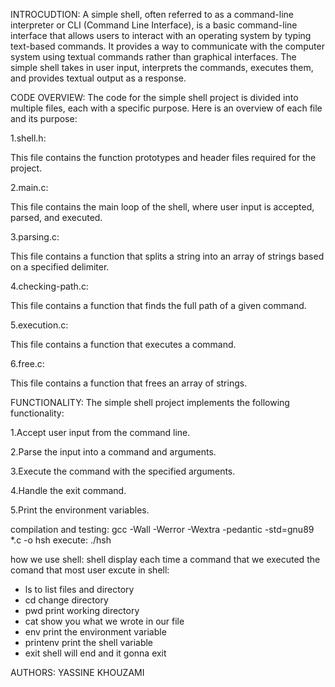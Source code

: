 INTROCUDTION:
A simple shell, often referred to as a command-line interpreter or CLI (Command Line Interface), is a basic command-line interface that allows users to interact with an operating system by typing text-based commands. It provides a way to communicate with the computer system using textual commands rather than graphical interfaces. The simple shell takes in user input, interprets the commands, executes them, and provides textual output as a response.

CODE OVERVIEW:
The code for the simple shell project is divided into multiple files, each with a specific purpose. Here is an overview of each file and its purpose:

1.shell.h:

This file contains the function prototypes and header files required for the project.

2.main.c:

This file contains the main loop of the shell, where user input is accepted, parsed, and executed.

3.parsing.c:

This file contains a function that splits a string into an array of strings based on a specified delimiter.

4.checking-path.c:

This file contains a function that finds the full path of a given command.

5.execution.c:

This file contains a function that executes a command.

6.free.c:

This file contains a function that frees an array of strings.

FUNCTIONALITY:
The simple shell project implements the following functionality:

1.Accept user input from the command line.

2.Parse the input into a command and arguments.

3.Execute the command with the specified arguments.

4.Handle the exit command.

5.Print the environment variables.

compilation and testing:
gcc -Wall -Werror -Wextra -pedantic -std=gnu89 *.c -o hsh
execute:
./hsh

how we use shell:
shell display each time a command that we executed the comand that most user excute in shell:

- ls	to list files and directory
- cd	change directory
- pwd	print working directory
- cat	show you what we wrote in our file
- env	print the environment variable
- printenv	print the shell variable
- exit	shell will end and it gonna exit


AUTHORS:
YASSINE KHOUZAMI